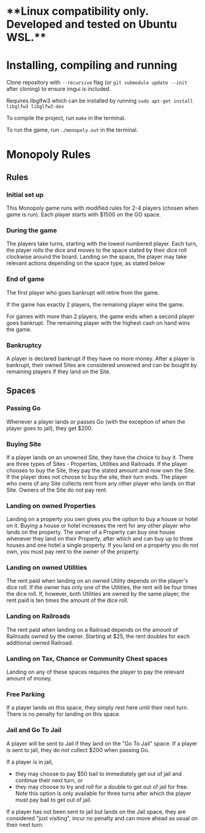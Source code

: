 # \*\*Linux compatibility only. Developed and tested on Ubuntu WSL.\*\*
# Installing, compiling and running
Clone repository with `--recursive` flag (or `git submodule update --init` after cloning) to ensure imgui is included.

Requires libglfw3 which can be installed by running `sudo apt-get install libglfw3 libglfw3-dev`

To compile the project, run `make` in the terminal.

To run the game, run `./monopoly.out` in the terminal.

# Monopoly Rules
## Rules
### Initial set up
This Monopoly game runs with modified rules for 2-4 players (chosen when game is run). 
Each player starts with $1500 on the GO space.

### During the game
The players take turns, starting with the lowest numbered player.
Each turn, the player rolls the dice and moves to the space stated by their dice roll clockwise around the board.
Landing on the space, the player may take relevant actions depending on the space type, as stated below

### End of game
The first player who goes bankrupt will retire from the game. 

If the game has exactly 2 players, the remaining player wins the game.

For games with more than 2 players, the game ends when a second player goes bankrupt. The remaining player with the highest cash on hand wins the game.

### Bankruptcy
A player is declared bankrupt if they have no more money. After a player is bankrupt, their owned Sites are considered unowned and can be bought by remaining players if they land on the Site.

## Spaces
### Passing Go
Whenever a player lands or passes Go (with the exception of when the player goes to jail), they get $200.

### Buying Site
If a player lands on an unowned Site, they have the choice to buy it. There are three types of Sites - Properties, Utilities and Railroads. If the player chooses to buy the Site, they pay the stated amount and now own the Site. If the player does not choose to buy the site, their turn ends. The player who owns of any Site collects rent from any other player who lands on that Site. Owners of the Site do not pay rent.

### Landing on owned Properties
Landing on a property you own gives you the option to buy a house or hotel on it. Buying a house or hotel increases the rent for any other player who lands on the property. The owner of a Property can buy one house whenever they land on their Property, after which  and can buy up to three houses and one hotel a single property. If you land on a property you do not own, you must pay rent to the owner of the property.

### Landing on owned Utilities
The rent paid when landing on an owned Utility depends on the player's dice roll. If the owner has only one of the Utilities, the rent will be four times the dice roll. If, however, both Utilities are owned by the same player, the rent paid is ten times the amount of the dice roll.

### Landing on Railroads
The rent paid when landing on a Railroad depends on the amount of Railroads owned by the owner. Starting at $25, the rent doubles for each additional owned Railroad.

### Landing on Tax, Chance or Community Chest spaces
Landing on any of these spaces requires the player to pay the relevant amount of money.

### Free Parking
If a player lands on this space, they simply rest here until their next turn. There is no penalty for landing on  this space.

### Jail and Go To Jail
A player will be sent to Jail if they land on the "Go To Jail" space. If a player is sent to jail, they do not collect $200 when passing Go.

If a player is in jail, 
- they may choose to pay $50 bail to immediately get out of jail and continue their next turn, or
- they may choose to try and roll for a double to get out of jail for free. Note this option is only available for three turns after which the player must pay bail to get out of jail.

If a player has not been sent to jail but lands on the Jail space, they are considered "just visiting", incur no penalty and can move ahead as usual on their next turn.